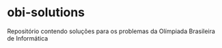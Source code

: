 # obi-solutions
Repositório contendo soluções para os problemas da Olímpiada Brasileira de Informática
